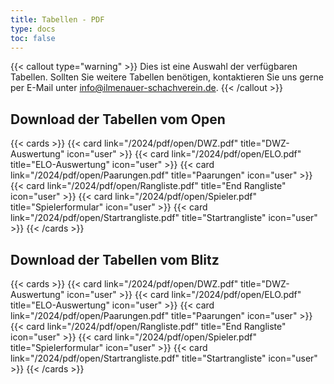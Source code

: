 ```yaml
---
title: Tabellen - PDF
type: docs
toc: false
---
```


{{< callout type="warning" >}}
 Dies ist eine Auswahl der verfügbaren Tabellen. Sollten Sie weitere Tabellen benötigen, kontaktieren Sie uns gerne per E-Mail unter [info@ilmenauer-schachverein.de](mailto:info@ilmenauer-schachverein.de).
{{< /callout >}}



## Download der Tabellen vom Open
{{< cards >}}
  {{< card link="/2024/pdf/open/DWZ.pdf" title="DWZ-Auswertung" icon="user" >}}
  {{< card link="/2024/pdf/open/ELO.pdf" title="ELO-Auswertung" icon="user" >}}
  {{< card link="/2024/pdf/open/Paarungen.pdf" title="Paarungen" icon="user" >}}
  {{< card link="/2024/pdf/open/Rangliste.pdf" title="End Rangliste" icon="user" >}}
  {{< card link="/2024/pdf/open/Spieler.pdf" title="Spielerformular" icon="user" >}}
  {{< card link="/2024/pdf/open/Startrangliste.pdf" title="Startrangliste" icon="user" >}}
{{< /cards >}}


## Download der Tabellen vom Blitz

{{< cards >}}
  {{< card link="/2024/pdf/open/DWZ.pdf" title="DWZ-Auswertung" icon="user" >}}
  {{< card link="/2024/pdf/open/ELO.pdf" title="ELO-Auswertung" icon="user" >}}
  {{< card link="/2024/pdf/open/Paarungen.pdf" title="Paarungen" icon="user" >}}
  {{< card link="/2024/pdf/open/Rangliste.pdf" title="End Rangliste" icon="user" >}}
  {{< card link="/2024/pdf/open/Spieler.pdf" title="Spielerformular" icon="user" >}}
  {{< card link="/2024/pdf/open/Startrangliste.pdf" title="Startrangliste" icon="user" >}}
{{< /cards >}}
